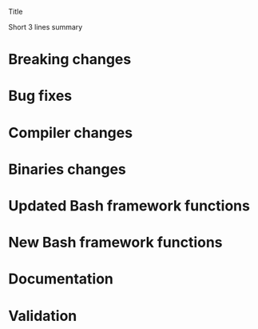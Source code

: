 Title

Short 3 lines summary

# Breaking changes

# Bug fixes

# Compiler changes

# Binaries changes

# Updated Bash framework functions

# New Bash framework functions

# Documentation

# Validation

